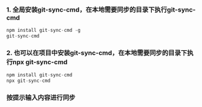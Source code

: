 ### 1. 全局安装git-sync-cmd，在本地需要同步的目录下执行git-sync-cmd
```javascript
npm install git-sync-cmd -g
git-sync-cmd
```
### 2. 也可以在项目中安装git-sync-cmd，在本地需要同步的目录下执行npx git-sync-cmd
```javascript
npm install git-sync-cmd
npx git-sync-cmd
```
### 按提示输入内容进行同步